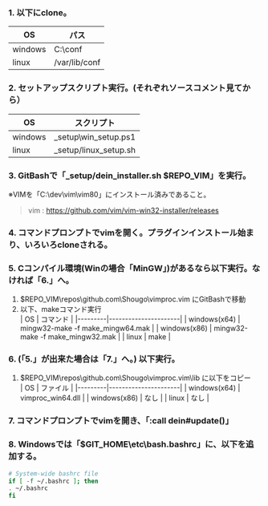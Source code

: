 ###  1. 以下にclone。

| OS | パス |
|-----|-----|
| windows | C:\conf |
| linux   | /var/lib/conf |

###  2. セットアップスクリプト実行。(それぞれソースコメント見てから）

| OS | スクリプト |
|---------|----------------------|
| windows | _setup\win_setup.ps1 |
| linux   | _setup/linux_setup.sh |

###  3. GitBashで「_setup/dein_installer.sh $REPO_VIM」を実行。
※VIMを「C:\dev\vim\vim80」にインストール済みであること。

> vim : https://github.com/vim/vim-win32-installer/releases

###  4. コマンドプロンプトでvimを開く。プラグインインストール始まり、いろいろcloneされる。
###  5. Cコンパイル環境(Winの場合「MinGW」)があるなら以下実行。なければ「6.」へ。
1. $REPO_VIM\repos\github.com\Shougo\vimproc.vim にGitBashで移動
1. 以下、makeコマンド実行  
| OS | コマンド |
|---------|----------------------|
| windows(x64) | mingw32-make -f make_mingw64.mak |
| windows(x86) | mingw32-make -f make_mingw32.mak |
| linux   | make |

###  6. (「5.」が出来た場合は「7.」へ。) 以下実行。
1. $REPO_VIM\repos\github.com\Shougo\vimproc.vim\lib に以下をコピー  
| OS | ファイル |
|---------|----------------------|
| windows(x64) | vimproc_win64.dll |
| windows(x86) | なし |
| linux   | なし |

###  7. コマンドプロンプトでvimを開き、「:call dein#update()」
###  8. Windowsでは「$GIT_HOME\etc\bash.bashrc」に、以下を追加する。
```bash
# System-wide bashrc file
if [ -f ~/.bashrc ]; then
. ~/.bashrc
fi
```
